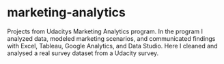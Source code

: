 # marketing-analytics
Projects from Udacitys Marketing Analytics program. 
In the program I analyzed data, modeled marketing scenarios, and communicated findings with Excel, Tableau, Google Analytics, and Data Studio. 
Here I cleaned and analysed a real survey dataset from a Udacity survey.
